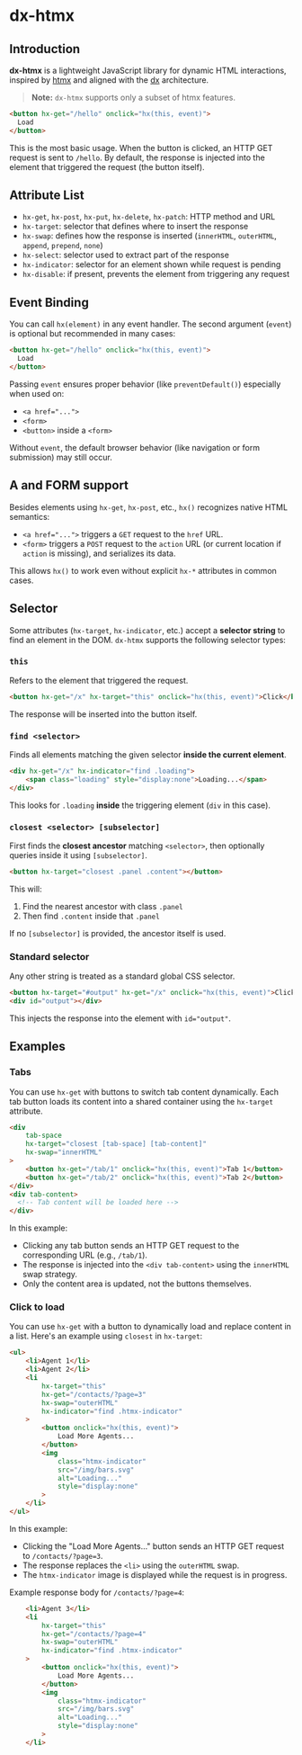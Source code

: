 # dx-htmx

## Introduction

**dx-htmx** is a lightweight JavaScript library for dynamic HTML interactions, inspired by [htmx](https://htmx.org/) and aligned with the [dx](https://github.com/xtompie/dx) architecture.

> **Note:** `dx-htmx` supports only a subset of htmx features.

```html
<button hx-get="/hello" onclick="hx(this, event)">
  Load
</button>
```

This is the most basic usage. When the button is clicked, an HTTP GET request is sent to `/hello`. By default, the response is injected into the element that triggered the request (the button itself).

## Attribute List

* `hx-get`, `hx-post`, `hx-put`, `hx-delete`, `hx-patch`: HTTP method and URL
* `hx-target`: selector that defines where to insert the response
* `hx-swap`: defines how the response is inserted (`innerHTML`, `outerHTML`, `append`, `prepend`, `none`)
* `hx-select`: selector used to extract part of the response
* `hx-indicator`: selector for an element shown while request is pending
* `hx-disable`: if present, prevents the element from triggering any request

## Event Binding

You can call `hx(element)` in any event handler. The second argument (`event`) is optional but recommended in many cases:

```html
<button hx-get="/hello" onclick="hx(this, event)">
  Load
</button>
```

Passing `event` ensures proper behavior (like `preventDefault()`) especially when used on:

* `<a href="...">`
* `<form>`
* `<button>` inside a `<form>`

Without `event`, the default browser behavior (like navigation or form submission) may still occur.

## A and FORM support

Besides elements using `hx-get`, `hx-post`, etc., `hx()` recognizes native HTML semantics:

* `<a href="...">` triggers a `GET` request to the `href` URL.
* `<form>` triggers a `POST` request to the `action` URL (or current location if `action` is missing), and serializes its data.

This allows `hx()` to work even without explicit `hx-*` attributes in common cases.

## Selector

Some attributes (`hx-target`, `hx-indicator`, etc.) accept a **selector string** to find an element in the DOM. `dx-htmx` supports the following selector types:

### `this`

Refers to the element that triggered the request.

```html
<button hx-get="/x" hx-target="this" onclick="hx(this, event)">Click</button>
```

The response will be inserted into the button itself.

### `find <selector>`

Finds all elements matching the given selector **inside the current element**.

```html
<div hx-get="/x" hx-indicator="find .loading">
    <span class="loading" style="display:none">Loading...</span>
</div>
```

This looks for `.loading` **inside** the triggering element (`div` in this case).

### `closest <selector> [subselector]`

First finds the **closest ancestor** matching `<selector>`,
then optionally queries inside it using `[subselector]`.

```html
<button hx-target="closest .panel .content"></button>
```

This will:

1. Find the nearest ancestor with class `.panel`
2. Then find `.content` inside that `.panel`

If no `[subselector]` is provided, the ancestor itself is used.

### Standard selector

Any other string is treated as a standard global CSS selector.

```html
<button hx-target="#output" hx-get="/x" onclick="hx(this, event)">Click</button>
<div id="output"></div>
```

This injects the response into the element with `id="output"`.


## Examples

### Tabs

You can use `hx-get` with buttons to switch tab content dynamically. Each tab button loads its content into a shared container using the `hx-target` attribute.

```html
<div
    tab-space
    hx-target="closest [tab-space] [tab-content]"
    hx-swap="innerHTML"
>
    <button hx-get="/tab/1" onclick="hx(this, event)">Tab 1</button>
    <button hx-get="/tab/2" onclick="hx(this, event)">Tab 2</button>
</div>
<div tab-content>
  <!-- Tab content will be loaded here -->
</div>
```

In this example:

* Clicking any tab button sends an HTTP GET request to the corresponding URL (e.g., `/tab/1`).
* The response is injected into the `<div tab-content>` using the `innerHTML` swap strategy.
* Only the content area is updated, not the buttons themselves.

### Click to load

You can use `hx-get` with a button to dynamically load and replace content in a list. Here's an example using `closest` in `hx-target`:

```html
<ul>
    <li>Agent 1</li>
    <li>Agent 2</li>
    <li
        hx-target="this"
        hx-get="/contacts/?page=3"
        hx-swap="outerHTML"
        hx-indicator="find .htmx-indicator"
    >
        <button onclick="hx(this, event)">
            Load More Agents...
        </button>
        <img
            class="htmx-indicator"
            src="/img/bars.svg"
            alt="Loading..."
            style="display:none"
        >
    </li>
</ul>
```

In this example:

* Clicking the "Load More Agents..." button sends an HTTP GET request to `/contacts/?page=3`.
* The response replaces the `<li>` using the `outerHTML` swap.
* The `htmx-indicator` image is displayed while the request is in progress.

Example response body for `/contacts/?page=4`:

```html
    <li>Agent 3</li>
    <li
        hx-target="this"
        hx-get="/contacts/?page=4"
        hx-swap="outerHTML"
        hx-indicator="find .htmx-indicator"
    >
        <button onclick="hx(this, event)">
            Load More Agents...
        </button>
        <img
            class="htmx-indicator"
            src="/img/bars.svg"
            alt="Loading..."
            style="display:none"
        >
    </li>
```
